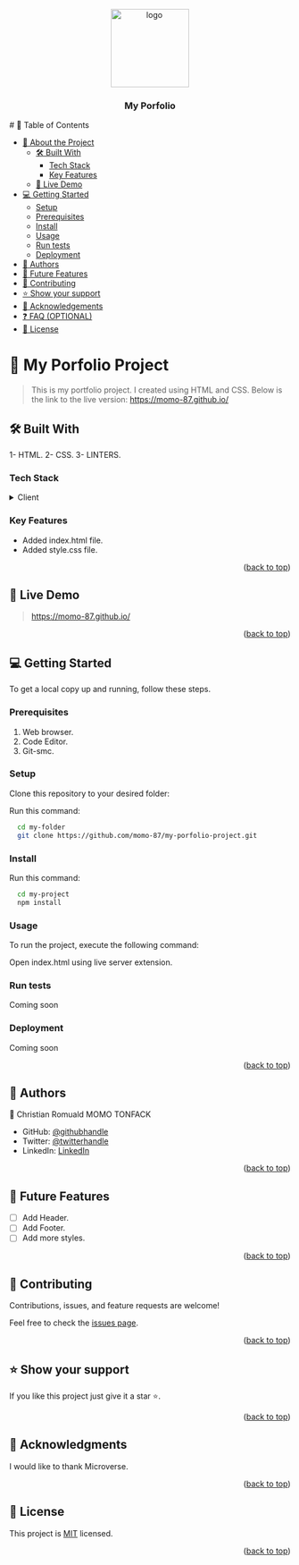 <a name="readme-top"></a>
<div align="center">
  <img src="https://encrypted-tbn0.gstatic.com/images?q=tbn:ANd9GcS_ylEbgcaMVc3x3rXFLwMF42Bc69GPF66QWw&usqp=CAU" alt="logo" width="140"  height="auto" />
  <br/>

  <h3><b>My Porfolio</b></h3>

</div>
# 📗 Table of Contents

- [📖 About the Project](#about-project)
  - [🛠 Built With](#built-with)
    - [Tech Stack](#tech-stack)
    - [Key Features](#key-features)
  - [🚀 Live Demo](#live-demo)
- [💻 Getting Started](#getting-started)
  - [Setup](#setup)
  - [Prerequisites](#prerequisites)
  - [Install](#install)
  - [Usage](#usage)
  - [Run tests](#run-tests)
  - [Deployment](#triangular_flag_on_post-deployment)
- [👥 Authors](#authors)
- [🔭 Future Features](#future-features)
- [🤝 Contributing](#contributing)
- [⭐️ Show your support](#support)
- [🙏 Acknowledgements](#acknowledgements)
- [❓ FAQ (OPTIONAL)](#faq)
- [📝 License](#license)

# 📖 My Porfolio Project <a name="porfolio-project"></a>

> This is my portfolio project. I created using HTML and CSS.
> Below is the link to the live version:
  https://momo-87.github.io/


## 🛠 Built With <a name="built-with"></a>
1- HTML.
2- CSS.
3- LINTERS.

### Tech Stack <a name="tech-stack"></a>

<details>
  <summary>Client</summary>
  <ul>
    <li><a href="https://html.com/">HTML</a></li>
    <li><a href="http://www.css.com/">CSS</a></li>
    <li><a href="https://www.loom.com/share/2ce37a7925314ac8a15d9b0606ca86e3">Loom video</a></li>
  </ul>
</details>


### Key Features <a name="key-features"></a>

- Added index.html file.
- Added style.css file.

<p align="right">(<a href="#readme-top">back to top</a>)</p>


## 🚀 Live Demo <a name="live-demo"></a>

> https://momo-87.github.io/

<p align="right">(<a href="#readme-top">back to top</a>)</p>


## 💻 Getting Started <a name="getting-started"></a>

To get a local copy up and running, follow these steps.

### Prerequisites

1. Web browser.
2. Code Editor.
3. Git-smc.

### Setup

Clone this repository to your desired folder:

Run this command:

```sh
  cd my-folder
  git clone https://github.com/momo-87/my-porfolio-project.git
```

### Install

Run this command:

```sh
  cd my-project
  npm install
```

### Usage

To run the project, execute the following command:

Open index.html using live server extension.

### Run tests

Coming soon

### Deployment

Coming soon

<p align="right">(<a href="#readme-top">back to top</a>)</p>


## 👥 Authors <a name="authors"></a>

👤 Christian Romuald MOMO TONFACK

- GitHub: [@githubhandle](https://github.com/Momo-87)
- Twitter: [@twitterhandle](https://twitter.com/Momo_yde)
- LinkedIn: [LinkedIn](https://www.linkedin.com/in/christian-momo/)

<p align="right">(<a href="#readme-top">back to top</a>)</p>


## 🔭 Future Features <a name="future-features"></a>

- [ ] Add Header.
- [ ] Add Footer.
- [ ] Add more styles.

<p align="right">(<a href="#readme-top">back to top</a>)</p>


## 🤝 Contributing <a name="contributing"></a>

Contributions, issues, and feature requests are welcome!

Feel free to check the [issues page](../../issues/).

<p align="right">(<a href="#readme-top">back to top</a>)</p>


## ⭐️ Show your support <a name="support"></a>

If you like this project just give it a star ⭐️.

<p align="right">(<a href="#readme-top">back to top</a>)</p>

## 🙏 Acknowledgments <a name="acknowledgements"></a>

I would like to thank Microverse.

<p align="right">(<a href="#readme-top">back to top</a>)</p>


## 📝 License <a name="license"></a>

This project is [MIT](./LICENSE) licensed.

<p align="right">(<a href="#readme-top">back to top</a>)</p>